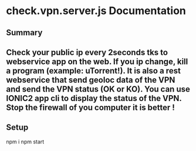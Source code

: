 ﻿check.vpn.server.js Documentation
======================
Summary
-------
Check your public ip every 2seconds tks to webservice app on the web.  If you ip change, kill a program (example: uTorrent!).
It is also a rest webservice that send geoloc data of the VPN and send the VPN status (OK or KO).
You can use IONIC2 app cli to display the status of the VPN. Stop the firewall of you computer it is better !
------------
Setup
-------
npm i
npm start


